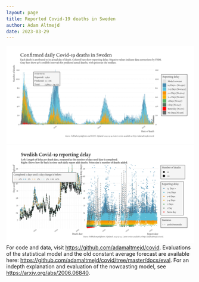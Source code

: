 ```yaml
---
layout: page
title: Reported Covid-19 deaths in Sweden
author: Adam Altmejd
date: 2023-03-29
---
```


![Graph of Swedish Covid-19 deaths with reporting delay.](deaths_lag_sweden_2023-03-29.png "Swedish Covid-19 deaths.")
![Graph of Swedish Covid-19 reporting delay in daily deaths.](lag_trend_sweden_2023-03-29.png "Trend in Swedish Covid-19 mortality reporting delay.")
For code and data, visit <https://github.com/adamaltmejd/covid>.
Evaluations of the statistical model and the old constant average forecast are available here: <https://github.com/adamaltmejd/covid/tree/master/docs/eval>.
For an indepth explanation and evaluation of the nowcasting model, see <https://arxiv.org/abs/2006.06840>.
